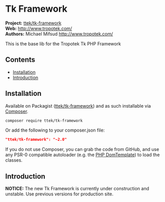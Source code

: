 # Tk Framework 

__Project:__ [ttek/tk-framework](http://packagist.org/packages/ttek/tk-framework)  
__Web:__ <http://www.tropotek.com/>  
__Authors:__ Michael Mifsud <http://www.tropotek.com/>  
  
This is the base lib for the Tropotek Tk PHP Framework

## Contents

- [Installation](#installation)
- [Introduction](#introduction)


## Installation

Available on Packagist ([ttek/tk-framework](http://packagist.org/packages/ttek/tk-framework))
and as such installable via [Composer](http://getcomposer.org/).

```bash
composer require ttek/tk-framework
```

Or add the following to your composer.json file:

```json
"ttek/tk-framework": "~2.0"
```

If you do not use Composer, you can grab the code from GitHub, and use any
PSR-0 compatible autoloader (e.g. the [PHP DomTemplate](https://github.com/tropotek/tk-framework))
to load the classes.

## Introduction

__NOTICE:__ The new Tk Framework is currently under construction and unstable. Use previous versions 
for production site.

